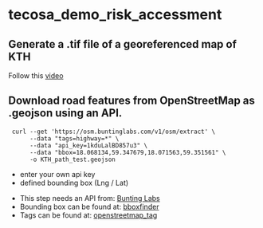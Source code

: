 # tecosa_demo_risk_accessment

## Generate a .tif file of a georeferenced map of KTH
Follow this [video](https://www.youtube.com/watch?v=RjkZgE_WVBk)

## Download road features from OpenStreetMap as .geojson using an API.
     curl --get 'https://osm.buntinglabs.com/v1/osm/extract' \
          --data "tags=highway=*" \
          --data "api_key=1kduLalBD857u3" \
          --data "bbox=18.068134,59.347679,18.071563,59.351561" \
          -o KTH_path_test.geojson

<ul>
  <li>enter your own api key</li>
  <li>defined bounding box (Lng / Lat)</li>
</ul>

<ul>
  <li>This step needs an API from: <a href="https://buntinglabs.com/solutions/openstreetmap-extracts">Bunting Labs</a></li>
  <li>Bounding box can be found at: <a href="http://bboxfinder.com/">bboxfinder</a></li>
  <li>Tags can be found at: <a href="https://taginfo.openstreetmap.org/">openstreetmap_tag</a></li>
</ul>
